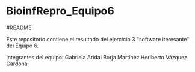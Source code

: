 # BioinfRepro_Equipo6

#README

Este repositorio contiene el resultado del ejercicio 3 "software iteresante" del Equipo 6.

Integrantes del equipo:
Gabriela Aridai Borja Martínez
Heriberto Vázquez Cardona
